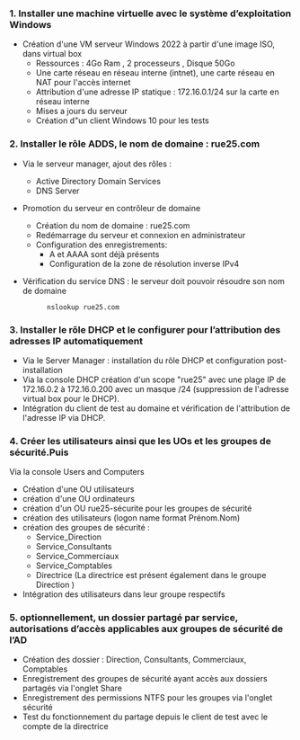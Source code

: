 
### 1. Installer une machine virtuelle avec le système d’exploitation Windows

- Création d'une VM serveur Windows 2022 à partir d'une image ISO, dans virtual box
    - Ressources : 4Go Ram , 2 processeurs , Disque 50Go
    - Une carte réseau en réseau interne (intnet), une carte réseau en NAT pour l'accès internet
    - Attribution d'une adresse IP statique : 172.16.0.1/24 sur la carte en réseau interne
    - Mises a jours du serveur
    - Création d"un client Windows 10 pour les tests

### 2. Installer le rôle ADDS, le nom de domaine : rue25.com

- Via le serveur manager, ajout des rôles :
    - Active Directory Domain Services
    - DNS Server

- Promotion du serveur en contrôleur de domaine
    - Création du nom de domaine : rue25.com
    - Redémarrage du serveur et connexion en administrateur
    - Configuration des enregistrements: 
        - A et AAAA sont déjà présents
        - Configuration de la zone de résolution inverse IPv4
    


- Vérification du service DNS : le serveur doit pouvoir résoudre son nom de domaine

            nslookup rue25.com


### 3. Installer le rôle DHCP et le configurer pour l’attribution des adresses IP automatiquement

- Via le Server Manager : installation du rôle DHCP et configuration post-installation
- Via la console DHCP création d'un scope "rue25" avec une plage IP de 172.16.0.2 à 172.16.0.200 avec un masque /24 (suppression de l'adresse virtual box pour le DHCP).
- Intégration du client de test au domaine et vérification de l'attribution de l'adresse IP via DHCP.


### 4. Créer les utilisateurs ainsi que les UOs et les groupes de sécurité.Puis

Via la console Users and Computers
- Création d'une OU utilisateurs
- création d'une OU ordinateurs
- création d'un OU rue25-sécurite pour les groupes de sécurité
- création des utilisateurs (logon name format Prénom.Nom)
- création des groupes de sécurité :
    - Service_Direction
    - Service_Consultants
    - Service_Commerciaux
    - Service_Comptables
    - Directrice  (La directrice est présent également dans le groupe Direction )
- Intégration des utilisateurs dans leur groupe respectifs

### 5. optionnellement, un dossier partagé par service, autorisations d’accès applicables aux groupes de sécurité de l’AD

- Création des dossier : Direction, Consultants, Commerciaux, Comptables
- Enregistrement des groupes de sécurité ayant accès aux dossiers partagés via l'onglet Share
- Enregistrement des permissions NTFS pour les groupes via l'onglet sécurité
- Test du fonctionnement du partage depuis le client de test avec le compte de la directrice

